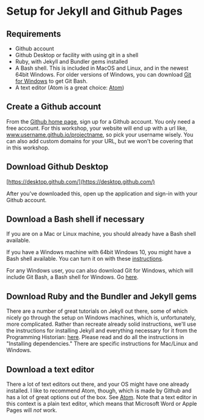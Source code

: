 # Setup for Jekyll and Github Pages

## Requirements
- Github account
- Github Desktop or facility with using git in a shell
- Ruby, with Jekyll and Bundler gems installed
- A Bash shell. This is included in MacOS and Linux, and in the newest 64bit Windows. For older versions of Windows, you can download [Git for Windows](https://git-for-windows.github.io/) to get Git Bash.
- A text editor (Atom is a great choice: [Atom](https://atom.io/))

## Create a Github account

From the [Github home page](https://github.com/), sign up for a Github account. You only need a free account. For this workshop, your website will end up with a url like, www.username.github.io/projectname, so pick your username wisely. You can also add custom domains for your URL, but we won't be covering that in this workshop.  

## Download Github Desktop

[https://desktop.github.com/](https://desktop.github.com/)

After you've downloaded this, open up the application and sign-in with your Github account.

## Download a Bash shell if necessary

If you are on a Mac or Linux machine, you should already have a Bash shell available.

If you have a Windows machine with 64bit Windows 10, you might have a Bash shell available. You can turn it on with these [instructions](https://msdn.microsoft.com/en-us/commandline/wsl/install_guide).

For any Windows user, you can also download Git for Windows, which will include Git Bash, a Bash shell for Windows. Go [here](https://git-for-windows.github.io/).

## Download Ruby and the Bundler and Jekyll gems

There are a number of great tutorials on Jekyll out there, some of which nicely go through the setup on Windows machines, which is, unfortunately, more complicated. Rather than recreate already solid instructions, we'll use the instructions for installing Jekyll and everything necessary for it from the Programming Historian: [here](http://programminghistorian.org/lessons/building-static-sites-with-jekyll-github-pages#section2). Please read and do all the instructions in "Installing dependencies." There are specific instructions for Mac/Linux and Windows.

## Download a text editor

There a lot of text editors out there, and your OS might have one already installed. I like to recommend Atom, though, which is made by Github and has a lot of great options out of the box. See [Atom](https://atom.io/). Note that a text editor in this context is a plain text editor, which means that Microsoft Word or Apple Pages will *not* work.
